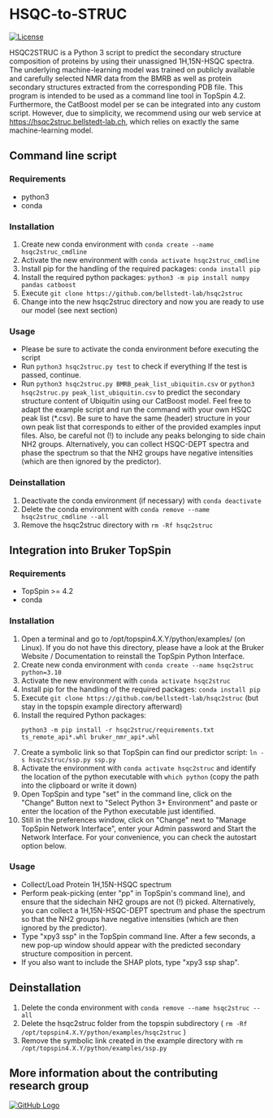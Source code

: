 # HSQC-to-STRUC
[![License](https://img.shields.io/badge/License-MIT%202.0-blue.svg)](https://opensource.org/licenses/MIT)

HSQC2STRUC is a Python 3 script to predict the secondary structure composition of proteins by using their unassigned 1H,15N-HSQC spectra. The underlying machine-learning model was trained on publicly available and carefully selected NMR data from the BMRB as well as protein secondary structures extracted from the corresponding PDB file. This program is intended to be used as a command line tool in TopSpin 4.2. Furthermore, the CatBoost model per se can be integrated into any custom script. However, due to simplicity, we recommend using our web service at https://hsqc2struc.bellstedt-lab.ch, which relies on exactly the same machine-learning model.

## Command line script
### Requirements
- python3
- conda

### Installation
1. Create new conda environment with `conda create --name hsqc2struc_cmdline`
2. Activate the new environment with `conda activate hsqc2struc_cmdline`
3. Install pip for the handling of the required packages: `conda install pip`
4. Install the required python packages: `python3 -m pip install numpy pandas catboost`
5. Execute `git clone https://github.com/bellstedt-lab/hsqc2struc`
6. Change into the new hsqc2struc directory and now you are ready to use our model (see next section)

### Usage
- Please be sure to activate the conda environment before executing the script
- Run `python3 hsqc2struc.py test` to check if everything If the test is passed, continue.
- Run `python3 hsqc2struc.py BMRB_peak_list_ubiquitin.csv` or `python3 hsqc2struc.py peak_list_ubiquitin.csv` to predict the secondary structure content of Ubiquitin using our CatBoost model. Feel free to adapt the example script and run the command with your own HSQC peak list (*.csv). Be sure to have the same (header) structure in your own peak list that corresponds to either of the provided examples input files. Also, be careful not (!) to include any peaks belonging to side chain NH2 groups. Alternatively, you can collect HSQC-DEPT spectra and phase the spectrum so that the NH2 groups have negative intensities (which are then ignored by the predictor).

### Deinstallation
1. Deactivate the conda environment (if necessary) with `conda deactivate`
2. Delete the conda environment with `conda remove --name hsqc2struc_cmdline --all`
3. Remove the hsqc2struc directory with `rm -Rf hsqc2struc`

## Integration into Bruker TopSpin
### Requirements
- TopSpin >= 4.2
- conda
  
### Installation
1. Open a terminal and go to /opt/topspin4.X.Y/python/examples/ (on Linux). If you do not have this directory, please have a look at the Bruker Website / Documentation to reinstall the TopSpin Python Interface.
2. Create new conda environment with `conda create --name hsqc2struc python=3.10`
3. Activate the new environment with `conda activate hsqc2struc`
4. Install pip for the handling of the required packages: `conda install pip`
5. Execute `git clone https://github.com/bellstedt-lab/hsqc2struc` (but stay in the topspin example directory afterward)
6. Install the required Python packages:
   ```
   python3 -m pip install -r hsqc2struc/requirements.txt ts_remote_api*.whl bruker_nmr_api*.whl
   ```
8. Create a symbolic link so that TopSpin can find our predictor script: `ln -s hsqc2struc/ssp.py ssp.py`
3. Activate the environment with `conda activate hsqc2struc` and identify the location of the python executable with `which python` (copy the path into the clipboard or write it down)
5. Open TopSpin and type "set" in the command line, click on the "Change" Button next to "Select Python 3+ Environment" and paste or enter the location of the Python executable just identified.
6. Still in the preferences window, click on "Change" next to "Manage TopSpin Network Interface", enter your Admin password and Start the Network Interface. For your convenience, you can check the autostart option below.

### Usage
- Collect/Load Protein 1H,15N-HSQC spectrum
- Perform peak-picking (enter "pp" in TopSpin's command line), and ensure that the sidechain NH2 groups are not (!) picked. Alternatively, you can collect a 1H,15N-HSQC-DEPT spectrum and phase the spectrum so that the NH2 groups have negative intensities (which are then ignored by the predictor).
- Type "xpy3 ssp" in the TopSpin command line. After a few seconds, a new pop-up window should appear with the predicted secondary structure composition in percent.
- If you also want to include the SHAP plots, type "xpy3 ssp shap".

## Deinstallation
1. Delete the conda environment with `conda remove --name hsqc2struc --all`
2. Delete the hsqc2struc folder from the topspin subdirectory ( `rm -Rf /opt/topspin4.X.Y/python/examples/hsqc2struc` )
3. Remove the symbolic link created in the example directory with `rm /opt/topspin4.X.Y/python/examples/ssp.py`
 
## More information about the contributing research group
[![GitHub Logo](https://www.bellstedt-lab.ch/images/logo_blab_400px.png)](https://www.bellstedt-lab.ch)
